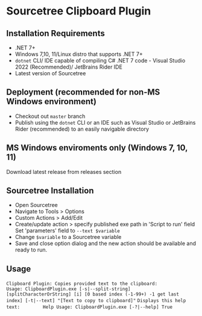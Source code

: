 # Sourcetree Clipboard Plugin
## Installation Requirements
- .NET 7+
- Windows 7,10, 11/Linux distro that supports .NET 7+
- `dotnet` CLI/ IDE capable of compiling C# .NET 7 code - Visual Studio 2022 (Recommended)/
JetBrains Rider IDE
- Latest version of Sourcetree

## Deployment (recommended for non-MS Windows environment)
- Checkout out `master` branch
- Publish using the `dotnet` CLI or an IDE such as Visual Studio 
or JetBrains Rider (recommended) to an easily navigable 
directory

## MS Windows enviroments only (Windows 7, 10, 11)
Download latest release from releases section

## Sourcetree Installation
- Open Sourcetree
- Navigate to Tools > Options
- Custom Actions > Add/Edit
- Create/update action > specify published exe path in 
'Script to run' field
Set 'parameters' field to `--text $variable`
- Change `$variable` to a Sourcetree variable
- Save and close option dialog and the new action should
be available and ready to run.
## Usage

`Clipboard Plugin: Copies provided text to the clipboard:`
`        Usage: ClipboardPlugin.exe [-s|--split-string] [splitCharacterOrString] [i] [0 based index (-1-99+) -1 get last index] [-t|--text] "[Text to copy to clipboard]"`
 `Displays this help text:`
`        Help Usage: ClipboardPlugin.exe [-?|--help] True`